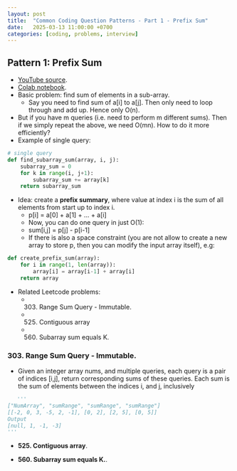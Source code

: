 ```yaml
---
layout: post
title:  "Common Coding Question Patterns - Part 1 - Prefix Sum"
date:   2025-03-13 11:00:00 +0700
categories: [coding, problems, interview]
---
```


## Pattern 1: Prefix Sum
* [YouTube source](https://www.youtube.com/watch?v=DjYZk8nrXVY&list=WL&index=1).
* [Colab notebook](https://colab.research.google.com/drive/1tFBTNkswFBVgUDWNZLzWdSmQjbQsHhYH#scrollTo=AUo2NXgBxdsr).
* Basic problem: find sum of elements in a sub-array.
  * Say you need to find sum of a[i] to a[j]. Then only need to loop through and add up. Hence only O(n).
* But if you have m queries (i.e. need to perform m different sums). Then if we simply repeat the above, we need O(mn). How to do it more efficiently?
* Example of single query:
~~~python
# single query
def find_subarray_sum(array, i, j):
    subarray_sum = 0
    for k in range(i, j+1):
        subarray_sum += array[k]
    return subarray_sum
~~~
* Idea: create a **prefix summary**, where value at index i is the sum of all elements from start up to index i.
  * p[i] = a[0] + a[1] + ... + a[i]
  * Now, you can do one query in just O(1):
  * sum[i,j] = p[j] - p[i-1]
  * If there is also a space constraint (you are not allow to create a new array to store p, then you can modify the input array itself), e.g:
~~~python
def create_prefix_sum(array):
    for i in range(1, len(array)):
        array[i] = array[i-1] + array[i]
    return array
~~~

* Related Leetcode problems:
  * 303. Range Sum Query - Immutable.
  * 525. Contiguous array
  * 560. Subarray sum equals K.
   
### **303. Range Sum Query - Immutable**.
 * Given an integer array nums, and multiple queries, each query is a pair of indices [i,j], return corresponding sums of these queries. Each sum is the sum of elements between the indices i, and j, inclusively
~~~python
   '''
["NumArray", "sumRange", "sumRange", "sumRange"]
[[-2, 0, 3, -5, 2, -1], [0, 2], [2, 5], [0, 5]]
Output
[null, 1, -1, -3]
'''
~~~

* **525. Contiguous array**.

* **560. Subarray sum equals K.**.

